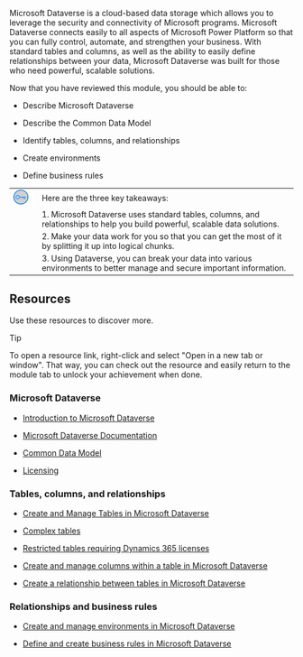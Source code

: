 Microsoft Dataverse is a cloud-based data storage which allows you to leverage the security and connectivity of Microsoft programs. Microsoft Dataverse connects easily to all aspects of Microsoft Power Platform so that you can fully control, automate, and strengthen your business. With standard tables and columns, as well as the ability to easily define relationships between your data, Microsoft Dataverse was built for those who need powerful, scalable solutions.

Now that you have reviewed this module, you should be able to:

- Describe Microsoft Dataverse

- Describe the Common Data Model

- Identify tables, columns, and relationships

- Create environments

- Define business rules

| | |
| - | - | 
| ![Icon of lightbulb](../media/key-takeaway.png) | Here are the three key takeaways:|
| | 1. Microsoft Dataverse uses standard tables, columns, and relationships to help you build powerful, scalable data solutions. | 
| | 2. Make your data work for you so that you can get the most of it by splitting it up into logical chunks. | 
| | 3. Using Dataverse, you can break your data into various environments to better manage and secure important information. | 

## Resources

Use these resources to discover more.

> [!TIP]
> To open a resource link, right-click and select "Open in a new tab or window". That way, you can check out the resource and easily return to the module tab to unlock your achievement when done.

### Microsoft Dataverse

- [Introduction to Microsoft Dataverse](/learn/modules/intro-common-data-service/)

- [Microsoft Dataverse Documentation](/powerapps/maker/common-data-service/data-platform-intro)

- [Common Data Model](/business-applications-release-notes/april19/cdm-data-integration/common-data-model-cdm)

- [Licensing](https://download.microsoft.com/download/9/5/6/9568EFD0-403D-4AE4-95F0-7FACA2CCB2E4/Power%20Apps%20and%20Power%20Automate%20Licensing%20Guide%20-%20Nov%202019.pdf)

### Tables, columns, and relationships

- [Create and Manage Tables in Microsoft Dataverse](/learn/modules/create-manage-entities/)

- [Complex tables](/powerapps/maker/common-data-service/data-platform-complex-entities)

- [Restricted tables requiring Dynamics 365 licenses](/powerapps/maker/common-data-service/data-platform-restricted-entities)

- [Create and manage columns within a table in Microsoft Dataverse](/learn/modules/create-manage-fields-within-entity/)

- [Create a relationship between tables in Microsoft Dataverse](/learn/modules/create-relationship-between-cds-entities/)

### Relationships and business rules

- [Create and manage environments in Microsoft Dataverse](/learn/modules/create-manage-environments/1-intro)

- [Define and create business rules in Microsoft Dataverse](/learn/modules/define-create-business-rules/)